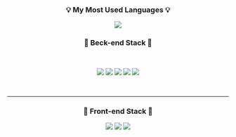 <!---
chaechae10/chaechae10 is a ✨ special ✨ repository because its `README.md` (this file) appears on your GitHub profile.
You can click the Preview link to take a look at your changes.
--->

<h3 align="center">💡 My Most Used Languages 💡</h3>
<p align="center">
  <a href="https://github.com/chaechae10">
    <img align="center" src="https://github-readme-stats.vercel.app/api/top-langs/?username=chaechae10&layout=compact&show_icons=true&show_owner=true&hide_title=true&theme=radical&hide=css,html" />
  </a>
</p>

<h3 align='center'>🌱 Beck-end Stack 🌱</h3>
<br/>
<p align='center'>
  <img src="https://img.shields.io/badge/JAVA-yellow?style=flat-square&logo=JavaScript&logoColor=white"/></a>
  <img src="https://img.shields.io/badge/Spring-success?style=flat-square&logo=Spring&logoColor=white"/></a>
  <img src="https://img.shields.io/badge/SpringBoot-success?style=flat-square&logo=Spring&logoColor=white"/></a>
  <img src="https://img.shields.io/badge/MySQL-yellow?style=flat-square&logo=MySQL&logoColor=white"/></a>
  <img src="https://img.shields.io/badge/aws-orange?style=flat-square&logo=Amazon AWS&logoColor=white"/></a>
</p>
<br/>
<hr style="height: 1px !important;">
<h3 align='center'>🌱 Front-end Stack 🌱</h3>
<p align='center'>
  <img src="https://img.shields.io/badge/HTML5-blue?style=flat-square&logo=HTML5&logoColor=white"/></a>
  <img src="https://img.shields.io/badge/CSS3-blue?style=flat-square&logo=CSS3&logoColor=white"/></a>
  <img src="https://img.shields.io/badge/JavaScript-orange?style=flat-square&logo=JavaScript&logoColor=white"/></a>
</p>
